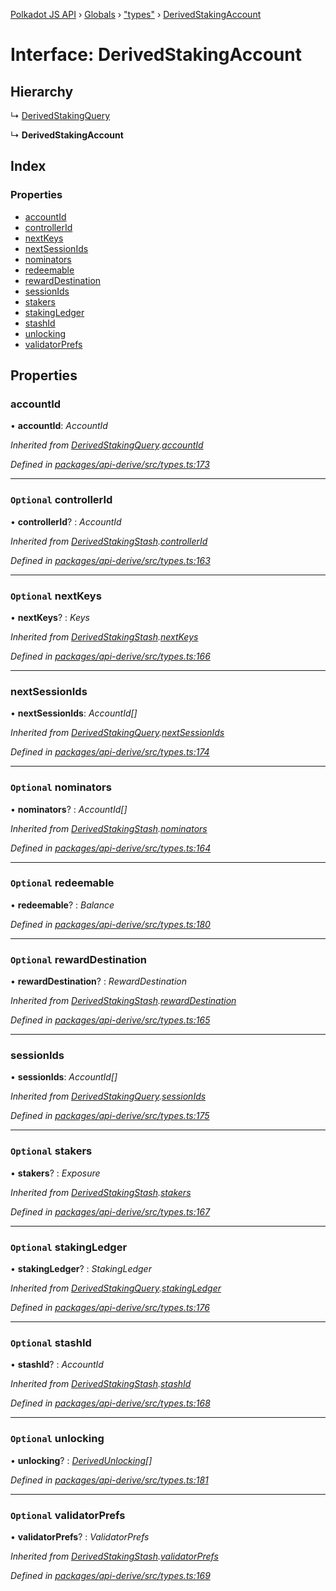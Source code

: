 [Polkadot JS API](../README.md) › [Globals](../globals.md) › ["types"](../modules/_types_.md) › [DerivedStakingAccount](_types_.derivedstakingaccount.md)

# Interface: DerivedStakingAccount

## Hierarchy

  ↳ [DerivedStakingQuery](_types_.derivedstakingquery.md)

  ↳ **DerivedStakingAccount**

## Index

### Properties

* [accountId](_types_.derivedstakingaccount.md#accountid)
* [controllerId](_types_.derivedstakingaccount.md#optional-controllerid)
* [nextKeys](_types_.derivedstakingaccount.md#optional-nextkeys)
* [nextSessionIds](_types_.derivedstakingaccount.md#nextsessionids)
* [nominators](_types_.derivedstakingaccount.md#optional-nominators)
* [redeemable](_types_.derivedstakingaccount.md#optional-redeemable)
* [rewardDestination](_types_.derivedstakingaccount.md#optional-rewarddestination)
* [sessionIds](_types_.derivedstakingaccount.md#sessionids)
* [stakers](_types_.derivedstakingaccount.md#optional-stakers)
* [stakingLedger](_types_.derivedstakingaccount.md#optional-stakingledger)
* [stashId](_types_.derivedstakingaccount.md#optional-stashid)
* [unlocking](_types_.derivedstakingaccount.md#optional-unlocking)
* [validatorPrefs](_types_.derivedstakingaccount.md#optional-validatorprefs)

## Properties

###  accountId

• **accountId**: *AccountId*

*Inherited from [DerivedStakingQuery](_types_.derivedstakingquery.md).[accountId](_types_.derivedstakingquery.md#accountid)*

*Defined in [packages/api-derive/src/types.ts:173](https://github.com/polkadot-js/api/blob/64ff226535/packages/api-derive/src/types.ts#L173)*

___

### `Optional` controllerId

• **controllerId**? : *AccountId*

*Inherited from [DerivedStakingStash](_types_.derivedstakingstash.md).[controllerId](_types_.derivedstakingstash.md#optional-controllerid)*

*Defined in [packages/api-derive/src/types.ts:163](https://github.com/polkadot-js/api/blob/64ff226535/packages/api-derive/src/types.ts#L163)*

___

### `Optional` nextKeys

• **nextKeys**? : *Keys*

*Inherited from [DerivedStakingStash](_types_.derivedstakingstash.md).[nextKeys](_types_.derivedstakingstash.md#optional-nextkeys)*

*Defined in [packages/api-derive/src/types.ts:166](https://github.com/polkadot-js/api/blob/64ff226535/packages/api-derive/src/types.ts#L166)*

___

###  nextSessionIds

• **nextSessionIds**: *AccountId[]*

*Inherited from [DerivedStakingQuery](_types_.derivedstakingquery.md).[nextSessionIds](_types_.derivedstakingquery.md#nextsessionids)*

*Defined in [packages/api-derive/src/types.ts:174](https://github.com/polkadot-js/api/blob/64ff226535/packages/api-derive/src/types.ts#L174)*

___

### `Optional` nominators

• **nominators**? : *AccountId[]*

*Inherited from [DerivedStakingStash](_types_.derivedstakingstash.md).[nominators](_types_.derivedstakingstash.md#optional-nominators)*

*Defined in [packages/api-derive/src/types.ts:164](https://github.com/polkadot-js/api/blob/64ff226535/packages/api-derive/src/types.ts#L164)*

___

### `Optional` redeemable

• **redeemable**? : *Balance*

*Defined in [packages/api-derive/src/types.ts:180](https://github.com/polkadot-js/api/blob/64ff226535/packages/api-derive/src/types.ts#L180)*

___

### `Optional` rewardDestination

• **rewardDestination**? : *RewardDestination*

*Inherited from [DerivedStakingStash](_types_.derivedstakingstash.md).[rewardDestination](_types_.derivedstakingstash.md#optional-rewarddestination)*

*Defined in [packages/api-derive/src/types.ts:165](https://github.com/polkadot-js/api/blob/64ff226535/packages/api-derive/src/types.ts#L165)*

___

###  sessionIds

• **sessionIds**: *AccountId[]*

*Inherited from [DerivedStakingQuery](_types_.derivedstakingquery.md).[sessionIds](_types_.derivedstakingquery.md#sessionids)*

*Defined in [packages/api-derive/src/types.ts:175](https://github.com/polkadot-js/api/blob/64ff226535/packages/api-derive/src/types.ts#L175)*

___

### `Optional` stakers

• **stakers**? : *Exposure*

*Inherited from [DerivedStakingStash](_types_.derivedstakingstash.md).[stakers](_types_.derivedstakingstash.md#optional-stakers)*

*Defined in [packages/api-derive/src/types.ts:167](https://github.com/polkadot-js/api/blob/64ff226535/packages/api-derive/src/types.ts#L167)*

___

### `Optional` stakingLedger

• **stakingLedger**? : *StakingLedger*

*Inherited from [DerivedStakingQuery](_types_.derivedstakingquery.md).[stakingLedger](_types_.derivedstakingquery.md#optional-stakingledger)*

*Defined in [packages/api-derive/src/types.ts:176](https://github.com/polkadot-js/api/blob/64ff226535/packages/api-derive/src/types.ts#L176)*

___

### `Optional` stashId

• **stashId**? : *AccountId*

*Inherited from [DerivedStakingStash](_types_.derivedstakingstash.md).[stashId](_types_.derivedstakingstash.md#optional-stashid)*

*Defined in [packages/api-derive/src/types.ts:168](https://github.com/polkadot-js/api/blob/64ff226535/packages/api-derive/src/types.ts#L168)*

___

### `Optional` unlocking

• **unlocking**? : *[DerivedUnlocking](../modules/_types_.md#derivedunlocking)[]*

*Defined in [packages/api-derive/src/types.ts:181](https://github.com/polkadot-js/api/blob/64ff226535/packages/api-derive/src/types.ts#L181)*

___

### `Optional` validatorPrefs

• **validatorPrefs**? : *ValidatorPrefs*

*Inherited from [DerivedStakingStash](_types_.derivedstakingstash.md).[validatorPrefs](_types_.derivedstakingstash.md#optional-validatorprefs)*

*Defined in [packages/api-derive/src/types.ts:169](https://github.com/polkadot-js/api/blob/64ff226535/packages/api-derive/src/types.ts#L169)*
